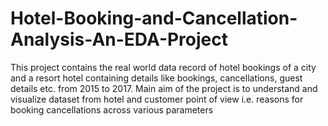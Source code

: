 # Hotel-Booking-and-Cancellation-Analysis-An-EDA-Project
This project contains the real world data record of hotel bookings of a city and a resort hotel containing details like bookings, cancellations, guest details etc. from 2015 to 2017. Main aim of the project is to understand and visualize dataset from hotel and customer point of view i.e.  reasons for booking cancellations across various parameters

